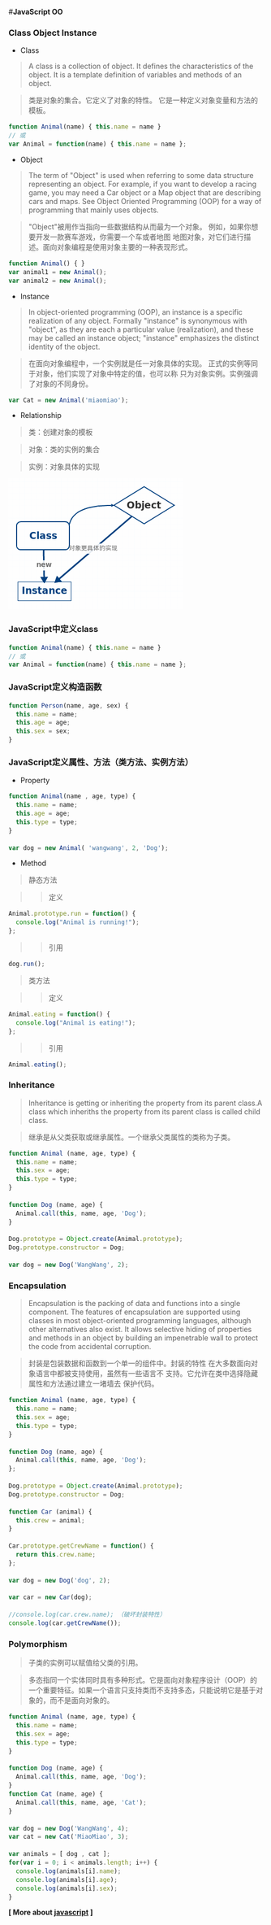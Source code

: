 #**JavaScript OO**

###  Class Object Instance

* Class

>A class is a collection of object. It defines the characteristics of the object. It is a template definition of variables and methods of an object.

>类是对象的集合。它定义了对象的特性。
它是一种定义对象变量和方法的模板。


```javascript
function Animal(name) { this.name = name }
// 或
var Animal = function(name) { this.name = name };
```

* Object

>The term of "Object" is used when referring to some data structure representing an object. For example, if you want to develop a racing game, you may need a Car object or a Map object that are describing cars and maps. See Object Oriented Programming (OOP) for a way of programming that mainly uses objects.

>"Object"被用作当指向一些数据结构从而最为一个对象。
例如，如果你想要开发一款赛车游戏，你需要一个车或者地图
地图对象，对它们进行描述。面向对象编程是使用对象主要的一种表现形式。

```javascript
function Animal() { }
var animal1 = new Animal();
var animal2 = new Animal();
```

* Instance

>In object-oriented programming (OOP), an instance is a specific realization of any object. Formally "instance" is synonymous with "object", as they are each a particular value (realization), and these may be called an instance object; "instance" emphasizes the distinct identity of the object.

>在面向对象编程中，一个实例就是任一对象具体的实现。
正式的实例等同于对象，他们实现了对象中特定的值，也可以称
只为对象实例。实例强调了对象的不同身份。

```javascript
var Cat = new Animal('miaomiao');
```

* Relationship

>类：创建对象的模板

>对象：类的实例的集合

>实例：对象具体的实现

![Relationship](/source/img/javascript/class.png)

### JavaScript中定义class

```javascript
function Animal(name) { this.name = name }
// 或
var Animal = function(name) { this.name = name };
```

### JavaScript定义构造函数
``` javascript
function Person(name, age, sex) {
  this.name = name;
  this.age = age;
  this.sex = sex;
}
```

### JavaScript定义属性、方法（类方法、实例方法）

* Property

```javascript
function Animal(name , age, type) {
  this.name = name;
  this.age = age;
  this.type = type;
}

var dog = new Animal( 'wangwang', 2, 'Dog');
```

* Method

>静态方法

>>定义

```javascript
Animal.prototype.run = function() {
  console.log("Animal is running!");
};
```
>>引用

```javascript
dog.run();
```
>类方法

>>定义

```javascript
Animal.eating = function() {
  console.log("Animal is eating!");
};
```
>>引用

```javascript
Animal.eating();
```

### Inheritance

>Inheritance is getting or inheriting the property from its parent class.A class which inheriths the property from its parent class is called child class.

>继承是从父类获取或继承属性。一个继承父类属性的类称为子类。

```javascript
function Animal (name, age, type) {
  this.name = name;
  this.sex = age;
  this.type = type;
}

function Dog (name, age) {
  Animal.call(this, name, age, 'Dog');
}

Dog.prototype = Object.create(Animal.prototype);
Dog.prototype.constructor = Dog;

var dog = new Dog('WangWang', 2);
```

### Encapsulation

>Encapsulation is the packing of data and functions into a single component. The features of encapsulation are supported using classes in most object-oriented programming languages, although other alternatives also exist. It allows selective hiding of properties and methods in an object by building an impenetrable wall to protect the code from accidental corruption.

>封装是包装数据和函数到一个单一的组件中。封装的特性
在大多数面向对象语言中都被支持使用，虽然有一些语言不
支持。它允许在类中选择隐藏属性和方法通过建立一堵墙去
保护代码。

```javascript
function Animal (name, age, type) {
  this.name = name;
  this.sex = age;
  this.type = type;
}

function Dog (name, age) {
  Animal.call(this, name, age, 'Dog');
};

Dog.prototype = Object.create(Animal.prototype);
Dog.prototype.constructor = Dog;

function Car (animal) {
  this.crew = animal;
}

Car.prototype.getCrewName = function() {
  return this.crew.name;
};

var dog = new Dog('dog', 2);

var car = new Car(dog);

//console.log(car.crew.name); （破坏封装特性）
console.log(car.getCrewName());
```

### Polymorphism

>子类的实例可以赋值给父类的引用。

>多态指同一个实体同时具有多种形式。它是面向对象程序设计（OOP）的一个重要特征。如果一个语言只支持类而不支持多态，只能说明它是基于对象的，而不是面向对象的。

```javascript
function Animal (name, age, type) {
  this.name = name;
  this.sex = age;
  this.type = type;
}

function Dog (name, age) {
  Animal.call(this, name, age, 'Dog');
}
function Cat (name, age) {
  Animal.call(this, name, age, 'Cat');
}

var dog = new Dog('WangWang', 4);
var cat = new Cat('MiaoMiao', 3);

var animals = [ dog , cat ];
for(var i = 0; i < animals.length; i++) {
  console.log(animals[i].name);
  console.log(animals[i].age);
  console.log(animals[i].sex);
}
```
**[ More about [javascript](https://developer.mozilla.org/en-US/docs/Web/JavaScript) ]**
